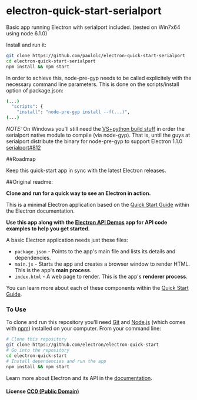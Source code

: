 # electron-quick-start-serialport

Basic app running Electron with serialport included. (tested on Win7x64 using node 6.1.0)

Install and run it:
 
```bash
git clone https://github.com/paulolc/electron-quick-start-serialport
cd electron-quick-start-serialport
npm install && npm start
``` 

In order to achieve this, node-pre-gyp needs to be called explicitely with the necessary command line parameters. This is done on the scripts/install option of package.json:

```bash
(...)
  "scripts": {
    "install": "node-pre-gyp install --f(...)",
(...)
``` 

*NOTE:* On Windows you'll still need the [VS+python build stuff](https://github.com/voodootikigod/node-serialport#windows) in order the serialport native module to compile (via node-gyp). 
That is, until the guys at serialport distribute the binary for node-pre-gyp to support Electron 1.1.0 [serialport#812](https://github.com/voodootikigod/node-serialport/issues/812)

##Roadmap 

Keep this quick-start app in sync with the latest Electron releases.

##Original readme:

**Clone and run for a quick way to see an Electron in action.**

This is a minimal Electron application based on the [Quick Start Guide](http://electron.atom.io/docs/latest/tutorial/quick-start) within the Electron documentation.

**Use this app along with the [Electron API Demos](http://electron.atom.io/#get-started) app for API code examples to help you get started.**

A basic Electron application needs just these files:

- `package.json` - Points to the app's main file and lists its details and dependencies.
- `main.js` - Starts the app and creates a browser window to render HTML. This is the app's **main process**.
- `index.html` - A web page to render. This is the app's **renderer process**.

You can learn more about each of these components within the [Quick Start Guide](http://electron.atom.io/docs/latest/tutorial/quick-start).

### To Use

To clone and run this repository you'll need [Git](https://git-scm.com) and [Node.js](https://nodejs.org/en/download/) (which comes with [npm](http://npmjs.com)) installed on your computer. From your command line:

```bash
# Clone this repository
git clone https://github.com/electron/electron-quick-start
# Go into the repository
cd electron-quick-start
# Install dependencies and run the app
npm install && npm start
```

Learn more about Electron and its API in the [documentation](http://electron.atom.io/docs/latest).

#### License [CC0 (Public Domain)](LICENSE.md)
